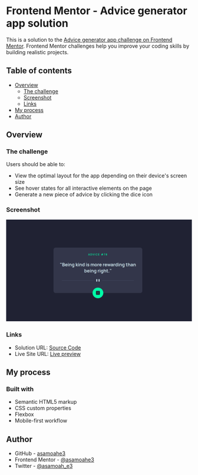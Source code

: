 # Frontend Mentor - Advice generator app solution

This is a solution to the [Advice generator app challenge on Frontend Mentor](https://www.frontendmentor.io/challenges/advice-generator-app-QdUG-13db). Frontend Mentor challenges help you improve your coding skills by building realistic projects.

## Table of contents

- [Overview](#overview)
  - [The challenge](#the-challenge)
  - [Screenshot](#screenshot)
  - [Links](#links)
- [My process](#my-process)
- [Author](#author)


## Overview

### The challenge

Users should be able to:

- View the optimal layout for the app depending on their device's screen size
- See hover states for all interactive elements on the page
- Generate a new piece of advice by clicking the dice icon

### Screenshot

![](./images/screenshot.png)


### Links

- Solution URL: [Source Code](https://github.com/asamoahe3/advice-generator-app)
- Live Site URL: [Live preview](https://adviceslipapp.netlify.app/)

## My process

### Built with

- Semantic HTML5 markup
- CSS custom properties
- Flexbox
- Mobile-first workflow


## Author

- GitHub - [asamoahe3](https://github.com/asamoahe3)
- Frontend Mentor - [@asamoahe3](https://www.frontendmentor.io/profile/asamoahe3)
- Twitter - [@asamoah_e3](https://www.twitter.com/asamoah_e3)



